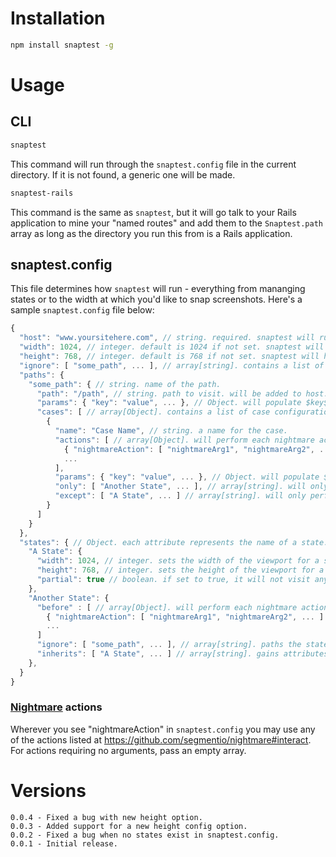# Installation
```bash
npm install snaptest -g
```

# Usage
## CLI
```bash
snaptest
```

This command will run through the `snaptest.config` file in the current directory. If it is not found, a generic one will be made.

```bash
snaptest-rails
```

This command is the same as `snaptest`, but it will go talk to your Rails application to mine your "named routes" and add them to the `Snaptest.path` array as long as the directory you run this from is a Rails application.

## snaptest.config
This file determines how `snaptest` will run - everything from mananging states or to the width at which you'd like to snap screenshots. Here's a sample `snaptest.config` file below:

```javascript
{
  "host": "www.yoursitehere.com", // string. required. snaptest will run all paths against this host.
  "width": 1024, // integer. default is 1024 if not set. snaptest will hit each path with this width.
  "height": 768, // integer. default is 768 if not set. snaptest will hit each path with this height.
  "ignore": [ "some_path", ... ], // array[string]. contains a list of path names to not visit.
  "paths": {
    "some_path": { // string. name of the path.
      "path": "/path", // string. path to visit. will be added to host. can be a fully-qualified URL.
      "params": { "key": "value", ... }, // Object. will populate $key$ with value in path.
      "cases": [ // array[Object]. contains a list of case configurations. will screenshot after every case.
        {
          "name": "Case Name", // string. a name for the case.
          "actions": [ // array[Object]. will perform each nightmare action after visiting the path.
            { "nightmareAction": [ "nightmareArg1", "nightmareArg2", ... ] },
            ...
          ],
          "params": { "key": "value", ... }, // Object. will populate $key$ with value in path.
          "only": [ "Another State", ... ], // array[string]. will only perform the case for the states listed.
          "except": [ "A State", ... ] // array[string]. will only perform the case for states not listed.
        }
      ]
    }
  },
  "states": { // Object. each attribute represents the name of a state. will visit each path once in each state.
    "A State": {
      "width": 1024, // integer. sets the width of the viewport for a state.
      "height": 768, // integer. sets the height of the viewport for a state.
      "partial": true // boolean. if set to true, it will not visit any paths.
    },
    "Another State": {
      "before" : [ // array[Object]. will perform each nightmare action before visiting the path.
        { "nightmareAction": [ "nightmareArg1", "nightmareArg2", ... ] },
        ...
      ]
      "ignore": [ "some_path", ... ], // array[string]. paths the state will not visit.
      "inherits": [ "A State", ... ] // array[string]. gains attributes of listed states.
    },
  }
}

```

### [Nightmare](https://github.com/segmentio/nightmare) actions
Wherever you see "nightmareAction" in `snaptest.config` you may use any of the actions listed at https://github.com/segmentio/nightmare#interact. For actions requiring no arguments, pass an empty array.

# Versions
```
0.0.4 - Fixed a bug with new height option.
0.0.3 - Added support for a new height config option.
0.0.2 - Fixed a bug when no states exist in snaptest.config.
0.0.1 - Initial release.
```
